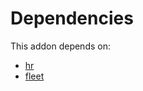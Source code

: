# Dependencies

This addon depends on:

- [hr](https://github.com/bringout/oca-ocb-hr/tree/93e1948189b86e895a0e69df02014248afcec99d/odoo-bringout-oca-ocb-hr)
- [fleet](https://github.com/bringout/oca-ocb-vertical-industry/tree/abeecaa9fcd66649b7ca414562950bb5d32e7016/odoo-bringout-oca-ocb-fleet)

